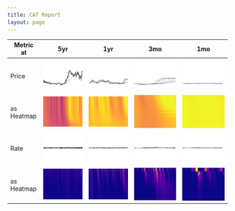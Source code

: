 ```yaml
---
title: CAT Report
layout: page
---
```



Metric at | 5yr | 1yr | 3mo | 1mo
 --- | --- | --- | --- | ---
Price | ![](img/5yr-nclose.png) | ![](img/1yr-nclose.png) | ![](img/3mo-nclose.png) | ![](img/1mo-nclose.png)
as Heatmap | ![](img/5yr-nclose-heat.png) | ![](img/1yr-nclose-heat.png) | ![](img/3mo-nclose-heat.png) | ![](img/1mo-nclose-heat.png)
Rate | ![](img/5yr-nclose-diff.png) | ![](img/1yr-nclose-diff.png) | ![](img/3mo-nclose-diff.png) | ![](img/1mo-nclose-diff.png)
as Heatmap | ![](img/5yr-nclose-diff-heat.png) | ![](img/1yr-nclose-diff-heat.png) | ![](img/3mo-nclose-diff-heat.png) | ![](img/1mo-nclose-diff-heat.png)


